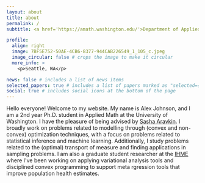 ```yaml
---
layout: about
title: about
permalink: /
subtitle: <a href='https://amath.washington.edu/'>Department of Applied Mathematics, University of Washington</a>

profile:
  align: right
  image: 7BF5E752-50AE-4CB6-8377-944CAB226549_1_105_c.jpeg
  image_circular: false # crops the image to make it circular
  more_info: >
    <p>Seattle, WA</p>

news: false # includes a list of news items
selected_papers: true # includes a list of papers marked as "selected={true}"
social: true # includes social icons at the bottom of the page
---
```


Hello everyone! Welcome to my website. My name is Alex Johnson, and I am a 2nd year Ph.D. student in Applied Math at the University of Washington. I have the pleasure of being advised by [Sasha Aravkin](https://uw-amo.github.io/saravkin/). I broadly work on problems related to modelling through (convex and non-convex) optimization techniques, with a focus on problems related to statistical inference and machine learning. Additionally, I study problems related to the (optimal) transport of measure and finding applications in sampling problems. I am also a graduate student researcher at the [IHME](https://www.healthdata.org/) where I've been working on applying variational analysis tools and disciplined convex programming to support meta rgression tools that improve population health estimates.
